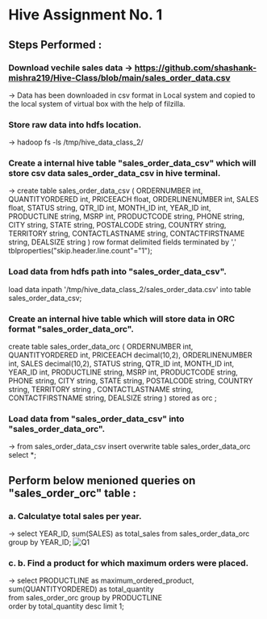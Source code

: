 # Hive Assignment No. 1
## Steps Performed :
### Download vechile sales data -> https://github.com/shashank-mishra219/Hive-Class/blob/main/sales_order_data.csv
-> Data has been downloaded in csv format in Local system and copied to the local system of virtual box with the help of filzilla.
### Store raw data into hdfs location.
-> hadoop fs -ls /tmp/hive_data_class_2/
### Create a internal hive table "sales_order_data_csv" which will store csv data sales_order_data_csv in hive terminal.
-> create table sales_order_data_csv
(
ORDERNUMBER int,
QUANTITYORDERED int,
PRICEEACH float,
ORDERLINENUMBER int,
SALES float,
STATUS string,
QTR_ID int,
MONTH_ID int,
YEAR_ID int,
PRODUCTLINE string,
MSRP int,
PRODUCTCODE string,
PHONE string,
CITY string,
STATE string,
POSTALCODE string,
COUNTRY string,
TERRITORY string,
CONTACTLASTNAME string,
CONTACTFIRSTNAME string,
DEALSIZE string
)
row format delimited
fields terminated by ','
tblproperties("skip.header.line.count"="1");

### Load data from hdfs path into "sales_order_data_csv".
load data inpath '/tmp/hive_data_class_2/sales_order_data.csv' into table sales_order_data_csv;

### Create an internal hive table which will store data in ORC format "sales_order_data_orc".
create table sales_order_data_orc
(
ORDERNUMBER int,
QUANTITYORDERED int,
PRICEEACH decimal(10,2),
ORDERLINENUMBER int,
SALES decimal(10,2),
STATUS string,
QTR_ID int,
MONTH_ID int,
YEAR_ID int,
PRODUCTLINE string,
MSRP int,
PRODUCTCODE string,
PHONE string,
CITY string,
STATE string,
POSTALCODE string,
COUNTRY string,
TERRITORY string ,
CONTACTLASTNAME string,
CONTACTFIRSTNAME string,
DEALSIZE string
)
stored as orc ;

### Load data from "sales_order_data_csv" into "sales_order_data_orc".
->  from sales_order_data_csv insert overwrite table sales_order_data_orc select *;

## Perform below menioned queries on "sales_order_orc" table :

### a. Calculatye total sales per year.
->  select YEAR_ID, sum(SALES) as total_sales from sales_order_data_orc group by YEAR_ID;
![Q1](https://user-images.githubusercontent.com/113916872/191071559-77a3d267-3b8e-490a-89da-8955afd84dbb.png)


### c. b. Find a product for which maximum orders were placed.
-> select  PRODUCTLINE as maximum_ordered_product,
        sum(QUANTITYORDERED) as total_quantity  
       from sales_order_orc 
       group by PRODUCTLINE  
       order by total_quantity desc 
       limit 1;








